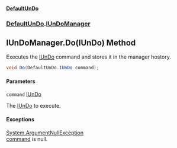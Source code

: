 #### [DefaultUnDo](../../index.md 'index')
### [DefaultUnDo](../../index.md#DefaultUnDo 'DefaultUnDo').[IUnDoManager](index.md 'DefaultUnDo\.IUnDoManager')

## IUnDoManager\.Do\(IUnDo\) Method

Executes the [IUnDo](../IUnDo/index.md 'DefaultUnDo\.IUnDo') command and stores it in the manager hostory\.

```csharp
void Do(DefaultUnDo.IUnDo command);
```
#### Parameters

<a name='DefaultUnDo.IUnDoManager.Do(DefaultUnDo.IUnDo).command'></a>

`command` [IUnDo](../IUnDo/index.md 'DefaultUnDo\.IUnDo')

The [IUnDo](../IUnDo/index.md 'DefaultUnDo\.IUnDo') to execute\.

#### Exceptions

[System\.ArgumentNullException](https://docs.microsoft.com/en-us/dotnet/api/System.ArgumentNullException 'System\.ArgumentNullException')  
[command](DefaultUnDo/IUnDoManager/Do(IUnDo).md#DefaultUnDo.IUnDoManager.Do(DefaultUnDo.IUnDo).command 'DefaultUnDo\.IUnDoManager\.Do\(DefaultUnDo\.IUnDo\)\.command') is null\.